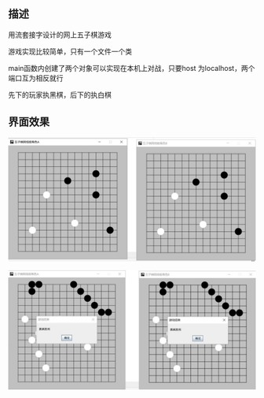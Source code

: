 ## 描述

用流套接字设计的网上五子棋游戏

游戏实现比较简单，只有一个文件一个类

main函数内创建了两个对象可以实现在本机上对战，只要host 为localhost，两个端口互为相反就行

先下的玩家执黑棋，后下的执白棋



## 界面效果

![](./res/1.jpg)



![](./res/2.jpg)